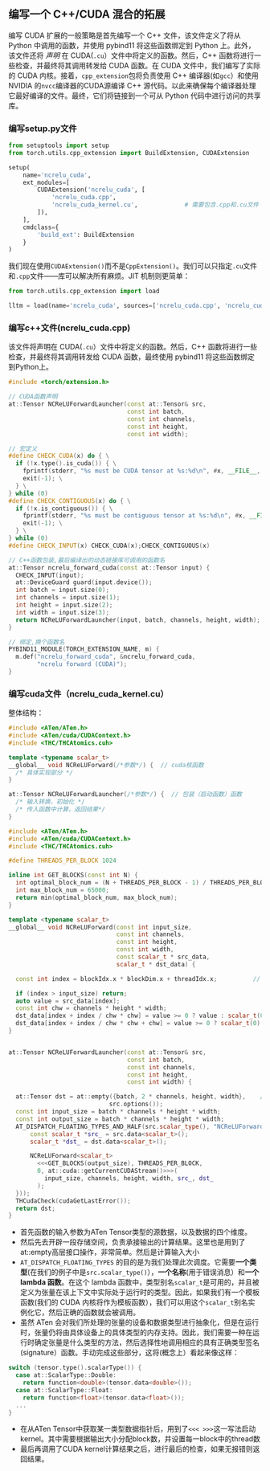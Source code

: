 ## 编写一个 C++/CUDA 混合的拓展

编写 CUDA 扩展的一般策略是首先编写一个 C++ 文件，该文件定义了将从 Python 中调用的函数，并使用 pybind11 将这些函数绑定到 Python 上。此外，该文件还将 *声明* 在 CUDA(`.cu`）文件中将定义的函数。然后，C++ 函数将进行一些检查，并最终将其调用转发给 CUDA 函数。在 CUDA 文件中，我们编写了实际的 CUDA 内核。接着，`cpp_extension`包将负责使用 C++ 编译器(如`gcc`）和使用 NVIDIA 的`nvcc`编译器的CUDA源编译 C++ 源代码。以此来确保每个编译器处理它最好编译的文件。最终，它们将链接到一个可从 Python 代码中进行访问的共享库。

### 编写setup.py文件

```python
from setuptools import setup
from torch.utils.cpp_extension import BuildExtension, CUDAExtension

setup(
    name='ncrelu_cuda',
    ext_modules=[
        CUDAExtension('ncrelu_cuda', [
            'ncrelu_cuda.cpp', 
            'ncrelu_cuda_kernel.cu',             # 需要包含.cpp和.cu文件
        ]),
    ],
    cmdclass={
        'build_ext': BuildExtension
    }
)
```

我们现在使用`CUDAExtension()`而不是`CppExtension()`。我们可以只指定`.cu`文件和`.cpp`文件——库可以解决所有麻烦。JIT 机制则更简单：

```python
from torch.utils.cpp_extension import load

lltm = load(name='ncrelu_cuda', sources=['ncrelu_cuda.cpp', 'ncrelu_cuda_kernel.cu'])
```

### 编写c++文件(ncrelu_cuda.cpp)

该文件将声明在 CUDA(`.cu`）文件中将定义的函数。然后，C++ 函数将进行一些检查，并最终将其调用转发给 CUDA 函数，最终使用 pybind11 将这些函数绑定到Python上。

```c++
#include <torch/extension.h>

// CUDA函数声明
at::Tensor NCReLUForwardLauncher(const at::Tensor& src,
                                 const int batch,
                                 const int channels,
                                 const int height,
                                 const int width);

// 宏定义
#define CHECK_CUDA(x) do { \
  if (!x.type().is_cuda()) { \
    fprintf(stderr, "%s must be CUDA tensor at %s:%d\n", #x, __FILE__, __LINE__); \
    exit(-1); \
  } \
} while (0)
#define CHECK_CONTIGUOUS(x) do { \
  if (!x.is_contiguous()) { \
    fprintf(stderr, "%s must be contiguous tensor at %s:%d\n", #x, __FILE__, __LINE__); \
    exit(-1); \
  } \
} while (0)
#define CHECK_INPUT(x) CHECK_CUDA(x);CHECK_CONTIGUOUS(x)

// C++函数包装,最后编译出的动态链接库可调用的函数名
at::Tensor ncrelu_forward_cuda(const at::Tensor input) {
  CHECK_INPUT(input);
  at::DeviceGuard guard(input.device());	
  int batch = input.size(0);
  int channels = input.size(1);
  int height = input.size(2);
  int width = input.size(3);
  return NCReLUForwardLauncher(input, batch, channels, height, width);
}

// 绑定,换个函数名
PYBIND11_MODULE(TORCH_EXTENSION_NAME, m) {
  m.def("ncrelu_forward_cuda", &ncrelu_forward_cuda,
        "ncrelu forward (CUDA)");
}
```

### 编写cuda文件（ncrelu_cuda_kernel.cu）

整体结构：

```c++
#include <ATen/ATen.h>
#include <ATen/cuda/CUDAContext.h>
#include <THC/THCAtomics.cuh>

template <typename scalar_t>
__global__ void NCReLUForward(/*参数*/) {  // cuda核函数
  /* 具体实现部分 */
}

at::Tensor NCReLUForwardLauncher(/*参数*/) {  // 包装（启动函数）函数
  /* 输入转换，初始化 */
  /* 传入函数中计算，返回结果*/
}
```



```c++
#include <ATen/ATen.h>
#include <ATen/cuda/CUDAContext.h>
#include <THC/THCAtomics.cuh>

#define THREADS_PER_BLOCK 1024

inline int GET_BLOCKS(const int N) {
  int optimal_block_num = (N + THREADS_PER_BLOCK - 1) / THREADS_PER_BLOCK;
  int max_block_num = 65000;
  return min(optimal_block_num, max_block_num);
}

template <typename scalar_t>
__global__ void NCReLUForward(const int input_size,
                              const int channels,
                              const int height,
                              const int width,
                              const scalar_t * src_data,
                              scalar_t * dst_data) {

  const int index = blockIdx.x * blockDim.x + threadIdx.x;          // 计算绝对索引

  if (index > input_size) return;
  auto value = src_data[index];                                              // 寻找到原数据值
  const int chw = channels * height * width;
  dst_data[index + index / chw * chw] = value >= 0 ? value : scalar_t(0);             // 前一半通道为正值
  dst_data[index + index / chw * chw + chw] = value >= 0 ? scalar_t(0) : value;    // 后一半通道为负值
} 


at::Tensor NCReLUForwardLauncher(const at::Tensor& src,
                                 const int batch,
                                 const int channels,
                                 const int height,
                                 const int width) {

  at::Tensor dst = at::empty({batch, 2 * channels, height, width},    // 开辟一段存储空间
                            src.options());
  const int input_size = batch * channels * height * width;
  const int output_size = batch * channels * height * width;
  AT_DISPATCH_FLOATING_TYPES_AND_HALF(src.scalar_type(), "NCReLUForwardLauncher", ([&] {
      const scalar_t *src_ = src.data<scalar_t>();
      scalar_t *dst_ = dst.data<scalar_t>();

      NCReLUForward<scalar_t>
        <<<GET_BLOCKS(output_size), THREADS_PER_BLOCK,
        0, at::cuda::getCurrentCUDAStream()>>>(
          input_size, channels, height, width, src_, dst_
        );
  }));
  THCudaCheck(cudaGetLastError());
  return dst;
}
```

- 首先函数的输入参数为ATen Tensor类型的源数据，以及数据的四个维度。
- 然后先去开辟一段存储空间，负责承接输出的计算结果。这里也是用到了at::empty高层接口操作，非常简单。然后是计算输入大小
- `AT_DISPATCH_FLOATING_TYPES` 的目的是为我们处理此次调度。它需要**一个类型**(在我们的例子中是`src.scalar_type()`），**一个名称**(用于错误消息）和**一个 lambda 函数**。在这个 lambda 函数中，类型别名`scalar_t`是可用的，并且被定义为张量在该上下文中实际处于运行时的类型。因此，如果我们有一个模板函数(我们的 CUDA 内核将作为模板函数），我们可以用这个`scalar_t`别名实例化它，然后正确的函数就会被调用。 
- 虽然 ATen 会对我们所处理的张量的设备和数据类型进行抽象化，但是在运行时，张量仍将由具体设备上的具体类型的内存支持。因此，我们需要一种在运行时确定张量是什么类型的方法，然后选择性地调用相应的具有正确类型签名(signature）函数。手动完成这些部分，这将(概念上）看起来像这样：

```c++
switch (tensor.type().scalarType()) {
  case at::ScalarType::Double:
    return function<double>(tensor.data<double>());
  case at::ScalarType::Float:
    return function<float>(tensor.data<float>());
  ...
}
```

- 在从ATen Tensor中获取某一类型数据指针后，用到了`<<< >>>`这一写法启动kernel。其中需要根据输出大小分配block数，并设置每一block中的thread数
- 最后再调用了CUDA kernel计算结果之后，进行最后的检查，如果无报错则返回结果。
